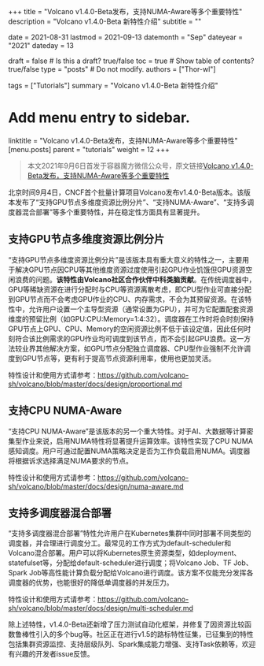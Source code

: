 +++
title = "Volcano v1.4.0-Beta发布，支持NUMA-Aware等多个重要特性"
description = "Volcano v1.4.0-Beta 新特性介绍"
subtitle = ""

date = 2021-08-31
lastmod = 2021-09-13
datemonth = "Sep"
dateyear = "2021"
dateday = 13

draft = false  # Is this a draft? true/false
toc = true  # Show table of contents? true/false
type = "posts"  # Do not modify.
authors = ["Thor-wl"]

tags = ["Tutorials"]
summary = "Volcano v1.4.0-Beta 新特性介绍"

# Add menu entry to sidebar.
linktitle = "Volcano v1.4.0-Beta发布，支持NUMA-Aware等多个重要特性"
[menu.posts]
parent = "tutorials"
weight = 12
+++

>本文2021年9月6日首发于容器魔方微信公众号，原文链接[Volcano v1.4.0-Beta发布，支持NUMA-Aware等多个重要特性](https://mp.weixin.qq.com/s/S5JAQI0uLoTEx0lvYDXM4Q)  

北京时间9月4日，CNCF首个批量计算项目Volcano发布v1.4.0-Beta版本。该版本发布了“支持GPU节点多维度资源比例分片”、“支持NUMA-Aware”、“支持多调度器混合部署”等多个重要特性，并在稳定性方面具有显著提升。

## 支持GPU节点多维度资源比例分片

“支持GPU节点多维度资源比例分片”是该版本具有重大意义的特性之一，主要用于解决GPU节点因CPU等其他维度资源过度使用引起GPU作业饥饿但GPU资源空闲浪费的问题。__该特性由Volcano社区合作伙伴中科类脑贡献__。在传统调度器中，GPU等稀缺资源在进行分配时与CPU等资源离散考虑，即CPU型作业可直接分配到GPU节点而不会考虑GPU作业的CPU、内存需求，不会为其预留资源。在该特性中，允许用户设置一个主导型资源（通常设置为GPU），并可为它配置配套资源维度的预留比例（如GPU:CPU:Memory=1:4:32）。调度器在工作时将会时刻保持GPU节点上GPU、CPU、Memory的空闲资源比例不低于该设定值，因此任何时刻符合该比例需求的GPU作业均可调度到该节点，而不会引起GPU浪费。这一方法较业界其他解决方案，如GPU节点分配独立调度器、CPU型作业强制不允许调度到GPU节点等，更有利于提高节点资源利用率，使用也更加灵活。

特性设计和使用方式请参考：https://github.com/volcano-sh/volcano/blob/master/docs/design/proportional.md



## 支持CPU NUMA-Aware

“支持CPU NUMA-Aware”是该版本的另一个重大特性。对于AI、大数据等计算密集型作业来说，启用NUMA特性将显著提升运算效率。该特性实现了CPU NUMA感知调度。用户可通过配置NUMA策略决定是否为工作负载启用NUMA。调度器将根据诉求选择满足NUMA要求的节点。

特性设计和使用方式请参考：https://github.com/volcano-sh/volcano/blob/master/docs/design/numa-aware.md


## 支持多调度器混合部署

“支持多调度器混合部署”特性允许用户在Kubernetes集群中同时部署不同类型的调度器，并合理进行调度分工。最常见的工作方式为default-scheduler和Volcano混合部署。用户可以将Kubernetes原生资源类型，如deployment、statefulset等，分配给default-scheduler进行调度；将Volcano Job、TF Job、Spark Job等高性能计算负载分配给Volcano进行调度。该方案不仅能充分发挥各调度器的优势，也能很好的降低单调度器的并发压力。

特性设计和使用方式请参考：https://github.com/volcano-sh/volcano/blob/master/docs/design/multi-scheduler.md


除上述特性，v1.4.0-Beta还新增了压力测试自动化框架，并修复了因资源比较函数鲁棒性引入的多个bug等。社区正在进行v1.5的路标特性征集，已征集到的特性包括集群资源监控、支持层级队列、Spark集成能力增强、支持Task依赖等，欢迎有兴趣的开发者issue反馈。


